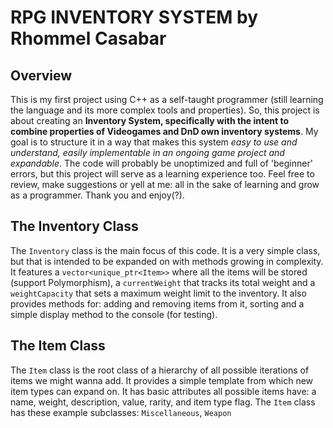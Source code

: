 # RPG INVENTORY SYSTEM by Rhommel Casabar

## Overview
This is my first project using C++ as a self-taught programmer (still learning the language and its more complex tools and properties).
So, this project is about creating an **Inventory System, specifically with the intent to combine properties of Videogames and DnD own inventory systems**.
My goal is to structure it in a way that makes this system *easy to use and understand, easily implementable in an ongoing game project and expandable*.
The code will probably be unoptimized and full of 'beginner' errors, but this project will serve as a learning experience too.
Feel free to review, make suggestions or yell at me: all in the sake of learning and grow as a programmer. Thank you and enjoy(?).

## The Inventory Class
The `Inventory` class is the main focus of this code.
It is a very simple class, but that is intended to be expanded on with methods growing in complexity.
It features a `vector<unique_ptr<Item>>` where all the items will be stored (support Polymorphism), a `currentWeight` that tracks its total weight and a `weightCapacity` that sets a maximum weight limit to the inventory.
It also provides methods for: adding and removing items from it, sorting and a simple display method to the console (for testing).

## The Item Class
The `Item` class is the root class of a hierarchy of all possible iterations of items we might wanna add.
It provides a simple template from which new item types can expand on.
It has basic attributes all possible items have: a name, weight, description, value, rarity, and item type flag.
The `Item` class has these example subclasses: `Miscellaneous`, `Weapon`

